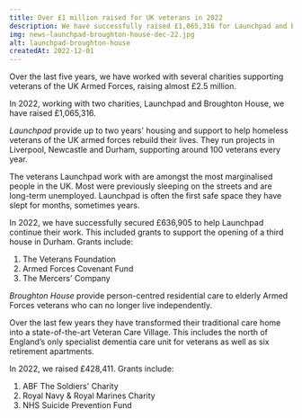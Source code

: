 ```yaml
---
title: Over £1 million raised for UK veterans in 2022
description: We have successfully raised £1,065,316 for Launchpad and Broughton House to support veterans of the UK Armed Forces.
img: news-launchpad-broughton-house-dec-22.jpg
alt: launchpad-broughton-house
createdAt: 2022-12-01
---
```


Over the last five years, we have worked with several charities supporting veterans of the UK Armed Forces, raising almost £2.5 million.

In 2022, working with two charities, Launchpad and Broughton House, we have raised £1,065,316.

*Launchpad* provide up to two years' housing and support to help homeless veterans of the UK armed forces rebuild their lives. They run projects in Liverpool, Newcastle and Durham, supporting around 100 veterans every year.

The veterans Launchpad work with are amongst the most marginalised people in the UK. Most were previously sleeping on the streets and are long-term unemployed. Launchpad is often the first safe space they have slept for months, sometimes years.

In 2022, we have successfully secured £636,905 to help Launchpad continue their work. This included grants to support the opening of a third house in Durham. Grants include:

1. The Veterans Foundation
2. Armed Forces Covenant Fund
3. The Mercers' Company

*Broughton House* provide person-centred residential care to elderly Armed Forces veterans who can no longer live independently. 

Over the last few years they have transformed their traditional care home into a state-of-the-art Veteran Care Village. This includes the north of England’s only specialist dementia care unit for veterans as well as six retirement apartments.

In 2022, we raised £428,411. Grants include:

1. ABF The Soldiers' Charity
2. Royal Navy & Royal Marines Charity
3. NHS Suicide Prevention Fund
